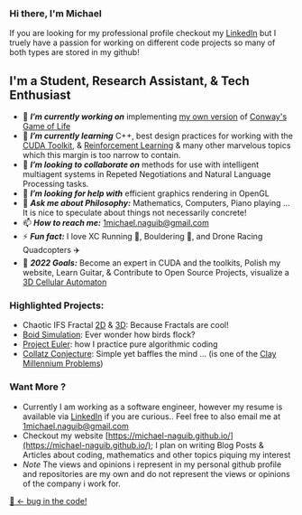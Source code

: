 ### Hi there, I'm Michael
If you are looking for my professional profile checkout my [LinkedIn](https://www.linkedin.com/in/michael-naguib1/) but I truely have a passion for working on
different code projects so many of both types are stored in my github! 

## I'm a Student, Research Assistant, & Tech Enthusiast
 

- 🔭 ***I’m currently working on*** implementing [my own version](https://github.com/Michael-Naguib/ConwaysGameOfLife) of [Conway's Game of Life](https://en.wikipedia.org/wiki/Conway%27s_Game_of_Life) 
- 🌱 ***I’m currently learning*** C++, best design practices for working with the [CUDA Toolkit](https://docs.nvidia.com/cuda/index.html), & [Reinforcement Learning](https://lilianweng.github.io/lil-log/2018/02/19/a-long-peek-into-reinforcement-learning.html) & many other marvelous topics which this margin is too narrow to contain.
- 👯 ***I’m looking to collaborate on*** methods for use with intelligent multiagent systems in Repeted Negotiations and Natural Language Processing tasks.
- 🤔 ***I’m looking for help with*** efficient graphics rendering in OpenGL
- 💬 ***Ask me about Philosophy:*** Mathematics, Computers, Piano playing ... It is nice to speculate about things not necessarily concrete! 
- 📫 ***How to reach me:*** [1michael.naguib@gmail.com](mailto:1michael.naguib@gmail.com)
- ⚡ ***Fun fact:*** I love XC Running 🏃, Bouldering 🧗, and Drone Racing Quadcopters ✈️ 
- 🎯 ***2022 Goals:*** Become an expert in CUDA and the toolkits, Polish my website, Learn Guitar, & Contribute to Open Source Projects, visualize a [3D Cellular Automaton](https://en.wikipedia.org/wiki/Cellular_automaton)

### Highlighted Projects:
- Chaotic IFS Fractal [2D](https://github.com/Michael-Naguib/Chaotic-IFS-Fractal) & [3D](https://github.com/Michael-Naguib/ChaoticIFSFractal3D): Because Fractals are cool!
- [Boid Simulation](https://github.com/Michael-Naguib/BoidsSimulation):  Ever wonder how birds flock? 
- [Project Euler](https://github.com/Michael-Naguib/ProjectEuler): how I practice pure algorithmic coding
- [Collatz Conjecture](https://github.com/Michael-Naguib/Collatz): Simple yet baffles the mind ... (is one of the [Clay Millennium Problems](https://www.claymath.org/millennium-problems))


### Want More ? 
- Currently I am working as a software engineer, however my resume is available via [LinkedIn](https://www.linkedin.com/in/michael-naguib1/) if you are curious..  Feel free to also email me at [1michael.naguib@gmail.com](mailto:1michael.naguib@gmail.com)
- Checkout my website [https://michael-naguib.github.io/](https://michael-naguib.github.io/); I plan on writing Blog Posts & Articles about coding, mathematics and other topics piquing my interest
- *Note* The views and opinions i represent in my personal github profile and repositories are my own and do not represent the views or opinions of the company i work for.


 [🐛 ←  bug in the code! ](https://xkcd.com/722/)

  
 
